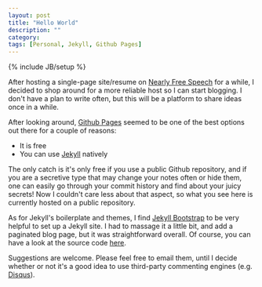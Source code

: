 ```yaml
---
layout: post
title: "Hello World"
description: ""
category: 
tags: [Personal, Jekyll, Github Pages]
---
```

{% include JB/setup %}

After hosting a single-page site/resume on [Nearly Free Speech](https://www.nearlyfreespeech.net) for a while, I decided to shop around for a more reliable host so I can start blogging. I don't have a plan to write often, but this will be a platform to share ideas once in a while.

After looking around, [Github Pages](http://pages.github.com) seemed to be one of the best options out there for a couple of reasons:
* It is free
* You can use [Jekyll](http://jekyllrb.com) natively

The only catch is it's only free if you use a public Github repository, and if you are a secretive type that may change your notes often or hide them, one can easily go through your commit history and find about your juicy secrets! Now I couldn't care less about that aspect, so what you see here is currently hosted on a public repository.

As for Jekyll's boilerplate and themes, I find [Jekyll Bootstrap](http://jekyllbootstrap.com) to be very helpful to set up a Jekyll site. I had to massage it a little bit, and add a paginated blog page, but it was straightforward overall. Of course, you can have a look at the source code [here](https://github.com/pesfandiar/pesfandiar.github.io).

Suggestions are welcome. Please feel free to email them, until I decide whether or not it's a good idea to use third-party commenting engines (e.g. [Disqus](http://disqus.com)).
